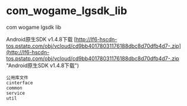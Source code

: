 # com_wogame_lgsdk_lib
com wogame lgsdk lib

Android原生SDK v1.4.8下载
[http://lf6-hscdn-tos.pstatp.com/obj/vcloud/cd9bb40178031176188dbc8d70dfb4d7-.zip](http://lf6-hscdn-tos.pstatp.com/obj/vcloud/cd9bb40178031176188dbc8d70dfb4d7-.zip "Android原生SDK v1.4.8下载")

    公用库文件
    cinterface
    common
    service
    util